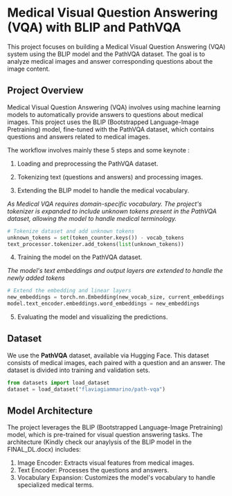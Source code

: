 # Medical Visual Question Answering (VQA) with BLIP and PathVQA

This project focuses on building a Medical Visual Question Answering (VQA) system using the BLIP model and the PathVQA dataset. The goal is to analyze medical images and answer corresponding questions about the image content. 

## Project Overview

Medical Visual Question Answering (VQA) involves using machine learning models to automatically provide answers to questions about medical images. This project uses the BLIP (Bootstrapped Language-Image Pretraining) model, fine-tuned with the PathVQA dataset, which contains questions and answers related to medical images.

The workflow involves mainly these 5 steps and some keynote :

1. Loading and preprocessing the PathVQA dataset.

2. Tokenizing text (questions and answers) and processing images.
   
3. Extending the BLIP model to handle the medical vocabulary.
   
*As Medical VQA requires domain-specific vocabulary. The project's tokenizer is expanded to include unknown tokens present in the PathVQA dataset, allowing the model to handle medical terminology.*
```python
# Tokenize dataset and add unknown tokens
unknown_tokens = set(token_counter.keys()) - vocab_tokens
text_processor.tokenizer.add_tokens(list(unknown_tokens))
```
  
4. Training the model on the PathVQA dataset.
   
*The model's text embeddings and output layers are extended to handle the newly added tokens*
```python
# Extend the embedding and linear layers
new_embeddings = torch.nn.Embedding(new_vocab_size, current_embeddings.shape[1])
model.text_encoder.embeddings.word_embeddings = new_embeddings
```

5. Evaluating the model and visualizing the predictions.

## Dataset

We use the **PathVQA** dataset, available via Hugging Face. This dataset consists of medical images, each paired with a question and an answer. The dataset is divided into training and validation sets.

```python
from datasets import load_dataset
dataset = load_dataset("flaviagiammarino/path-vqa")
```

## Model Architecture
The project leverages the BLIP (Bootstrapped Language-Image Pretraining) model, which is pre-trained for visual question answering tasks. The architecture (Kindly check our anaylysis of the BLIP model in the FINAL_DL.docx)  includes: 

1. Image Encoder: Extracts visual features from medical images.
2. Text Encoder: Processes the questions and answers.
3. Vocabulary Expansion: Customizes the model's vocabulary to handle specialized medical terms.
